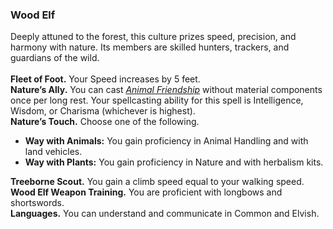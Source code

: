 ### Wood Elf

Deeply attuned to the forest, this culture prizes speed, precision, and harmony with nature.
Its members are skilled hunters, trackers, and guardians of the wild.
\
\
**Fleet of Foot.**
Your Speed increases by 5 feet.
\
**Nature’s Ally.**
You can cast _[<span class="spell">Animal Friendship</span>](#Animal_Friendship_animal_friendship)_ without material components once per long rest.
Your spellcasting ability for this spell is Intelligence, Wisdom, or Charisma (whichever is highest).
\
**Nature’s Touch.**
Choose one of the following.

- **Way with Animals:**
  You gain proficiency in Animal Handling and with land vehicles.
- **Way with Plants:**
  You gain proficiency in Nature and with herbalism kits.

**Treeborne Scout.**
You gain a climb speed equal to your walking speed.
\
**Wood Elf Weapon Training.**
You are proficient with longbows and shortswords.
\
**Languages.**
You can understand and communicate in Common and Elvish.
